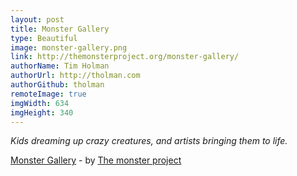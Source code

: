 ```yaml
---
layout: post
title: Monster Gallery
type: Beautiful
image: monster-gallery.png
link: http://themonsterproject.org/monster-gallery/
authorName: Tim Holman
authorUrl: http://tholman.com
authorGithub: tholman
remoteImage: true
imgWidth: 634
imgHeight: 340
---
```


_Kids dreaming up crazy creatures, and artists bringing them to life._

[Monster Gallery](http://themonsterproject.org/monster-gallery/) - by [The monster project](http://themonsterproject.org/)
